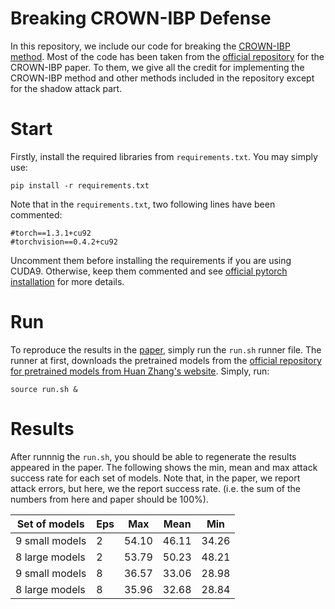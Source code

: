 # Breaking CROWN-IBP Defense
In this repository, we include our code for breaking the [CROWN-IBP method](https://arxiv.org/abs/1906.06316).
Most of the code has been taken from the [official repository](https://github.com/huanzhang12/CROWN-IBP) for the CROWN-IBP paper. 
To them, we give all the credit for implementing the CROWN-IBP method and other methods included in the repository except for the shadow attack part.

# Start
Firstly, install the required libraries from `requirements.txt`. You may simply use:
```
pip install -r requirements.txt 
``` 
Note that in the `requirements.txt`, two following lines have been commented:
```
#torch==1.3.1+cu92
#torchvision==0.4.2+cu92
```
Uncomment them before installing the requirements if you are using CUDA9. 
Otherwise, keep them commented and see [official pytorch installation](https://pytorch.org/get-started/locally/) for more details. 
# Run
To reproduce the results in the [paper](https://openreview.net/forum?id=HJxdTxHYvB), simply run the `run.sh` runner file. 
The runner at first, downloads the pretrained models from the [official repository for pretrained models from Huan Zhang's website](https://download.huan-zhang.com/models/crown-ibp/models_crown-ibp.tar.gz).
 Simply, run:
```
source run.sh &
```

# Results
After runnnig the `run.sh`, you should be able to regenerate the results appeared in the paper. 
The following shows the min, mean and max attack success rate for each set of models. 
Note that, in the paper, we report attack errors, but here, we the report success rate. (i.e. the sum of the numbers from here and paper should be 100%). 


| Set of models  | Eps |  Max  | Mean  |  Min  |
| -------------- | --- | ----- | ----- | ----- |
| 9 small models |  2  | 54.10 | 46.11 | 34.26 | 
| 8 large models |  2  | 53.79 | 50.23 | 48.21 | 
| 9 small models |  8  | 36.57 | 33.06 | 28.98 | 
| 8 large models |  8  | 35.96 | 32.68 | 28.84 | 
